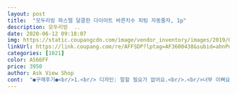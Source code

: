 ```yaml
---
layout: post 
title:  "모두리빙 파스텔 달콤한 다이어트 바른치수 피팅 자동줄자, 1p" 
description: 모두리빙  ..
date: 2020-06-12 09:18:07 
img: https://static.coupangcdn.com/image/vendor_inventory/images/2019/02/14/16/5/c671c26c-6c4f-4b84-b3d6-79b2f46e0268.jpg 
linkUrl: https://link.coupang.com/re/AFFSDP?lptag=AF3600438&subid=ahnPublicAsk&pageKey=185914564&itemId=531666934&vendorItemId=70518545810&traceid=V0-113-dc89e13b36d8e56a 
categories: [1021] 
color: A566FF 
price: 3950 
author: Ask View Shop 
cont:  "●구매후기●<br/>1.<br/> 디자인: 말할 필요가 없어요.<br/>.<br/>너무 이뻐요^^<br/>2.<br/> 중량: 손에 올려놓았을때 아무것도 안든것 같은 느낌일 정도로 너무 가벼워요<br/>3.<br/> 단점: 칼라선택을 하는 칸이 없어요 전 사실 구매시에 별도로 칼라선택을 원하시면 전화달라는 메모를 못보고 주문했는데.<br/>.<br/>다행히 4가지 컬러가 다 이뻐서 에라 모르겠다 아무색이나 와라 하면서 시켰는데 이쁜 민트색이 왔지만요! 그래도 4가지 색상 모두 이뻐서 어떤 것이 올까 저처럼 기대하는 것도 재미인것 같긴해요!<br/>귀찮아서 걍쓸래여<br/>근데 머 사용하는데 지장없고<br/>누가 자세히 들여다볼것도아니고<br/>다니는 헬스에서 트레이너선생님이 자주 자주 줄자를 들고다니면서 헬스장에서나 집에서 재면서 동기부여하라고 하셔서 구입했는데요 집에 있는 무서운 긴 길이의 줄자는 잴때 탁 하고 들어가면서 무섭고 옷집에서 쓸것 같은 줄자는 콤팩트하지 않아서 새로 구입했는데요.<br/>.<br/> 이가격에 이 가성비 진심입니까? 너무 좋아요!<br/>와전 이쁘고 가지고 다니기도 편리하고 추천합니다3<br/>잔기스가 많긴하네여.<br/>.<br/>ㅎ<br/>파우치안에 간편하게 쏘옥 들어가는 디자인이라(개별 구성되어있는 아이섀도우 보다 조금 큰 크기에요)<br/>" 
---
```

